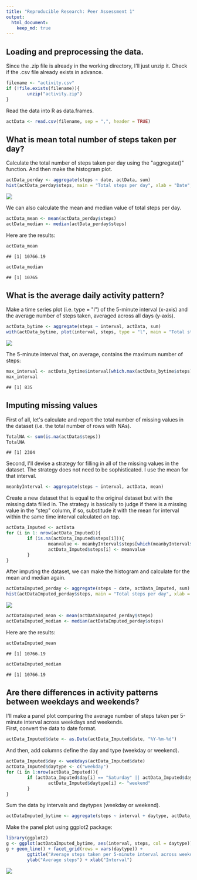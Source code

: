 ```yaml
---
title: "Reproducible Research: Peer Assessment 1"
output: 
  html_document:
    keep_md: true
---
```



## Loading and preprocessing the data.
Since the .zip file is already in the working directory, I'll just unzip it. Check if the .csv file already exists in advance.

```r
filename <- "activity.csv"
if (!file.exists(filename)){
        unzip("activity.zip")
}
```
Read the data into R as data.frames.

```r
actData <- read.csv(filename, sep = ",", header = TRUE)
```

## What is mean total number of steps taken per day?
Calculate the total number of steps taken per day using the "aggregate()" function. And then make the histogram plot.

```r
actData_perday <- aggregate(steps ~ date, actData, sum)
hist(actData_perday$steps, main = "Total steps per day", xlab = "Date", ylab = "Total steps")
```

![](PA1_template_files/figure-html/unnamed-chunk-3-1.png)<!-- -->

We can also calculate the mean and median value of total steps per day.

```r
actData_mean <- mean(actData_perday$steps)
actData_median <- median(actData_perday$steps)
```
Here are the results:

```r
actData_mean
```

```
## [1] 10766.19
```

```r
actData_median
```

```
## [1] 10765
```

## What is the average daily activity pattern?
Make a time series plot (i.e. type = "l") of the 5-minute interval (x-axis) and the average number of steps taken, averaged across all days (y-axis).

```r
actData_bytime <- aggregate(steps ~ interval, actData, sum)
with(actData_bytime, plot(interval, steps, type = "l", main = "Total steps by time interval", xlab = "Time interval", ylab = "Total steps"))
```

![](PA1_template_files/figure-html/unnamed-chunk-6-1.png)<!-- -->

The 5-minute interval that, on average, contains the maximum number of steps:

```r
max_interval <- actData_bytime$interval[which.max(actData_bytime$steps)]
max_interval
```

```
## [1] 835
```

## Imputing missing values
First of all, let's calculate and report the total number of missing values in the dataset (i.e. the total number of rows with NAs).

```r
TotalNA <- sum(is.na(actData$steps))
TotalNA
```

```
## [1] 2304
```
Second, I'll devise a strategy for filling in all of the missing values in the dataset. The strategy does not need to be sophisticated. I use the mean for that interval.

```r
meanbyInterval <- aggregate(steps ~ interval, actData, mean)
```
Create a new dataset that is equal to the original dataset but with the missing data filled in. The strategy is basically to judge if there is a missing value in the "step" column, if so, substitude it with the mean for interval within the same time interval calculated on top.

```r
actData_Imputed <- actData
for (i in 1: nrow(actData_Imputed)){
        if (is.na(actData_Imputed$steps[i])){
                meanvalue <- meanbyInterval$steps[which(meanbyInterval$interval == actData_Imputed$interval[i])]
                actData_Imputed$steps[i] <- meanvalue
        }
}
```
After imputing the dataset, we can make the histogram and calculate for the mean and median again.

```r
actDataImputed_perday <- aggregate(steps ~ date, actData_Imputed, sum)
hist(actDataImputed_perday$steps, main = "Total steps per day", xlab = "Date", ylab = "Total steps")
```

![](PA1_template_files/figure-html/unnamed-chunk-11-1.png)<!-- -->

```r
actDataImputed_mean <- mean(actDataImputed_perday$steps)
actDataImputed_median <- median(actDataImputed_perday$steps)
```

Here are the results:

```r
actDataImputed_mean 
```

```
## [1] 10766.19
```

```r
actDataImputed_median
```

```
## [1] 10766.19
```

## Are there differences in activity patterns between weekdays and weekends?
I'll make a panel plot comparing the average number of steps taken per 5-minute interval across weekdays and weekends.  
First, convert the data to date format.

```r
actData_Imputed$date <- as.Date(actData_Imputed$date, "%Y-%m-%d")
```
And then, add columns define the day and type (weekday or weekend).

```r
actData_Imputed$day <- weekdays(actData_Imputed$date)
actData_Imputed$daytype <- c("weekday")
for (i in 1:nrow(actData_Imputed)){
        if (actData_Imputed$day[i] == "Saturday" || actData_Imputed$day[i] == "Sunday"){
                actData_Imputed$daytype[i] <- "weekend"
        }
}
```
Sum the data by intervals and daytypes (weekday or weekend).

```r
actDataImputed_bytime <- aggregate(steps ~ interval + daytype, actData_Imputed, sum)
```
Make the panel plot using ggplot2 package:

```r
library(ggplot2)
g <- ggplot(actDataImputed_bytime, aes(interval, steps, col = daytype))
g + geom_line() + facet_grid(rows = vars(daytype)) + 
        ggtitle("Average steps taken per 5-minute interval across weekdays and weekends") +
        ylab("Average steps") + xlab("Interval")
```

![](PA1_template_files/figure-html/unnamed-chunk-16-1.png)<!-- -->
